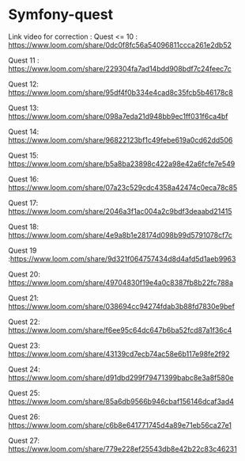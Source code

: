 # Symfony-quest

Link video for correction :
Quest <= 10 : https://www.loom.com/share/0dc0f8fc56a54096811ccca261e2db52

Quest 11 : https://www.loom.com/share/229304fa7ad14bdd908bdf7c24feec7c

Quest 12: https://www.loom.com/share/95df4f0b334e4cad8c35fcb5b46178c8

Quest 13: https://www.loom.com/share/098a7eda21d948bb9ec1ff031f6ca4bf

Quest 14: https://www.loom.com/share/96822123bf1c49febe619a0cd62dd506

Quest 15: https://www.loom.com/share/b5a8ba23898c422a98e42a6fcfe7e549

Quest 16: https://www.loom.com/share/07a23c529cdc4358a42474c0eca78c85

Quest 17: https://www.loom.com/share/2046a3f1ac004a2c9bdf3deaabd21415

Quest 18: https://www.loom.com/share/4e9a8b1e28174d098b99d5791078cf7c

Quest 19 :https://www.loom.com/share/9d321f064757434d8d4afd5d1aeb9963

Quest 20: https://www.loom.com/share/49704830f19e4a0c8387fb8b22fc788a

Quest 21: https://www.loom.com/share/038694cc94274fdab3b88fd7830e9bef

Quest 22: https://www.loom.com/share/f6ee95c64dc647b6ba52fcd87a1f36c4

Quest 23: https://www.loom.com/share/43139cd7ecb74ac58e6b117e98fe2f92

Quest 24: https://www.loom.com/share/d91dbd299f79471399babc8e3a8f580e

Quest 25: https://www.loom.com/share/85a6db9566b946cbaf156146dcaf3ad4

Quest 26: https://www.loom.com/share/c6b8e641771745d4a89e71eb56ca27e1

Quest 27: https://www.loom.com/share/779e228ef25543db8e42b22c83c46231
